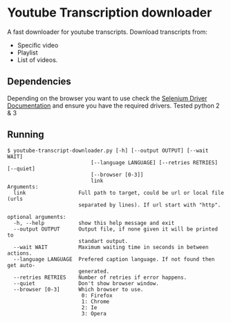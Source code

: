 # Youtube Transcription downloader

A fast downloader for youtube transcripts.
Download transcripts from:
  - Specific video
  - Playlist
  - List of videos.

## Dependencies
Depending on the browser you want to use check the [Selenium Driver Documentation](https://selenium-python.readthedocs.io/installation.html#drivers) and ensure you have the required drivers.
Tested python 2 & 3

## Running

```
$ youtube-transcript-downloader.py [-h] [--output OUTPUT] [--wait WAIT]
                           [--language LANGUAGE] [--retries RETRIES] [--quiet]
                           [--browser [0-3]]
                           link
Arguments:
  link                 Full path to target, could be url or local file (urls
                       separated by lines). If url start with "http".

optional arguments:
  -h, --help           show this help message and exit
  --output OUTPUT      Output file, if none given it will be printed to
                       standart output.
  --wait WAIT          Maximum waiting time in seconds in between actions.
  --language LANGUAGE  Prefered caption language. If not found then get auto-
                       generated.
  --retries RETRIES    Number of retries if error happens.
  --quiet              Don't show browser window.
  --browser [0-3]      Which browser to use. 
                        0: Firefox
                        1: Chrome 
                        2: Ie
                        3: Opera

```